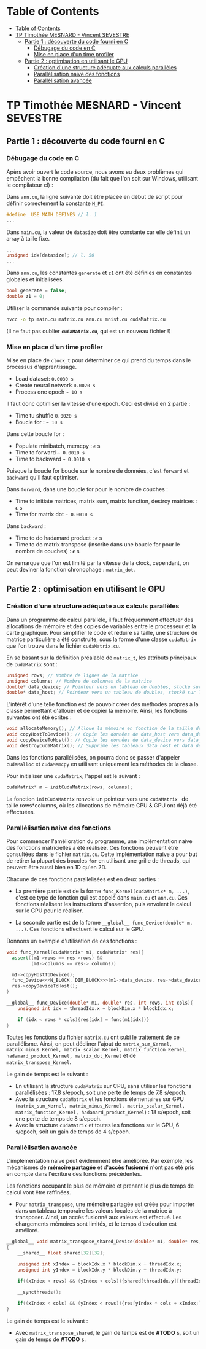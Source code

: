 # Table of Contents
- [Table of Contents](#table-of-contents)
- [TP Timothée MESNARD - Vincent SEVESTRE](#tp-timothée-mesnard---vincent-sevestre)
  - [Partie 1 : découverte du code fourni en C](#partie-1--découverte-du-code-fourni-en-c)
    - [Débugage du code en C](#débugage-du-code-en-c)
    - [Mise en place d'un time profiler](#mise-en-place-dun-time-profiler)
  - [Partie 2 : optimisation en utilisant le GPU](#partie-2--optimisation-en-utilisant-le-gpu)
    - [Création d'une structure adéquate aux calculs parallèles](#création-dune-structure-adéquate-aux-calculs-parallèles)
    - [Parallélisation naive des fonctions](#parallélisation-naive-des-fonctions)
    - [Parallélisation avancée](#parallélisation-avancée)

# TP Timothée MESNARD - Vincent SEVESTRE

## Partie 1 : découverte du code fourni en C

### Débugage du code en C

Apèrs avoir ouvert le code source, nous avons eu deux problèmes qui empêchent la bonne compilation (du fait que l'on soit sur Windows, utilisant le compilateur cl) :

Dans `ann.cu`, la ligne suivante doit être placée en début de script pour définir correctement la constante `M_PI`.
```C
#define _USE_MATH_DEFINES // l. 1
...
```

Dans `main.cu`, la valeur de `datasize` doit être constante car elle définit un array à taille fixe.
```C
...
unsigned idx[datasize]; // l. 50
...
```

Dans `ann.cu`, les constantes `generate` et `z1` ont été définies en constantes globales et initialisées.

```C
bool generate = false;
double z1 = 0;
```

Utiliser la commande suivante pour compiler : 
```bash
nvcc -o tp main.cu matrix.cu ann.cu mnist.cu cudaMatrix.cu
```
(Il ne faut pas oublier **`cudaMatrix.cu`**, qui est un nouveau fichier !)

### Mise en place d'un time profiler

Mise en place de `clock_t` pour déterminer ce qui prend du temps dans le processus d'apprentissage.

- Load dataset: `0.0030 s`
- Create neural network `0.0020 s`
- Process one epoch `~ 10 s`

Il faut donc optimiser la vitesse d'une epoch. Ceci est divisé en 2 partie :
- Time tu shuffle `0.0020 s`
- Boucle for : `~ 10 s`

Dans cette boucle for :
- Populate minibatch, memcpy : $\epsilon$ s
- Time to forward `~ 0.0010 s`
- Time to backward `~ 0.0010 s`

Puisque la boucle for boucle sur le nombre de données, c'est `forward` et `backward` qu'il faut optimiser.

Dans `forward`, dans une boucle for pour le nombre de couches :
- Time to initiate matrices, matrix sum, matrix function, destroy matrices :  $\epsilon$ s
- Time for matrix dot `~ 0.0010 s`

Dans `backward` :
- Time to do hadamard product :  $\epsilon$ s
- Time to do matrix transpose (inscrite dans une boucle for pour le nombre de couches) : $\epsilon$ s

On remarque que l'on est limité par la vitesse de la clock, cependant, on peut deviner la fonction chronophage : `matrix_dot`.

## Partie 2 : optimisation en utilisant le GPU

### Création d'une structure adéquate aux calculs parallèles

Dans un programme de calcul parallèle, il faut fréquemment effectuer des allocations de mémoire et des copies de variables entre le processeur et la carte graphique.
Pour simplifier le code et réduire sa taille, une structure de matrice particulière a été construite, sous la forme d'une classe `cudaMatrix` que l'on trouve dans le fichier `cudaMatrix.cu`.

En se basant sur la définition préalable de `matrix_t`, les attributs principaux de `cudaMatrix` sont :

```C++
unsigned rows; // Nombre de lignes de la matrice
unsigned columns; // Nombre de colonnes de la matrice
double* data_device; // Pointeur vers un tableau de doubles, stocké sur le CPU
double* data_host; // Pointeur vers un tableau de doubles, stocké sur le GPU
```

L'intérêt d'une telle fonction est de pouvoir créer des méthodes propres à la classe permettant d'allouer et de copier la mémoire.
Ainsi, les fonctions suivantes ont été écrites :

```C++
void allocateMemory(); // Alloue la mémoire en fonction de la taille de la matrice, i.e. rows*columns*sizeof(double)
void copyHostToDevice(); // Copie les données de data_host vers data_device
void copyDeviceToHost(); // Copie les données de data_device vers data_host
void destroyCudaMatrix(); // Supprime les tableaux data_host et data_device
```

Dans les fonctions parallélisées, on pourra donc se passer d'appeler `cudaMalloc` et `cudaMemcpy` en utilisant uniquement les méthodes de la classe.

Pour initialiser une `cudaMatrix`, l'appel est le suivant :

```C++
cudaMatrix* m = initCudaMatrix(rows, columns);
```

La fonction `initCudaMatrix` renvoie un pointeur vers une `cudaMatrix ` de taille rows*columns, où les allocations de mémoire CPU & GPU ont déjà été effectuées.
### Parallélisation naive des fonctions

Pour commencer l'amélioration du programme, une implémentation naive des fonctions matricielles a été réalisée. Ces fonctions peuvent être consultées dans le fichier `matrix.cu`.
Cette implémentation naive a pour but de retirer la plupart des boucles `for` en utilisant une grille de threads, qui peuvent être aussi bien en 1D qu'en 2D.

Chacune de ces fonctions parallélisées est en deux parties : 

- La première partie est de la forme `func_Kernel(cudaMatrix* m, ...)`, c'est ce type de fonction qui est appelé dans `main.cu` et `ann.cu`. Ces fonctions réalisent les instructions d'assertion, puis envoient le calcul sur le GPU pour le réaliser.

- La seconde partie est de la forme `__global__ func_Device(double* m, ...)`. Ces fonctions effectuent le calcul sur le GPU.

Donnons un exemple d'utilisation de ces fonctions :

```C++
void func_Kernel(cudaMatrix* m1, cudaMatrix* res){
  assert((m1->rows == res->rows) && 
         (m1->columns == res-> columns))

  m1->copyHostToDevice();
  func_Device<<<N_BLOCK, DIM_BLOCK>>>(m1->data_device, res->data_device, m1->rows, m1->columns);
  res->copyDeviceToHost();
}
```
```C++
__global__ func_Device(double* m1, double* res, int rows, int cols){
    unsigned int idx = threadIdx.x + blockDim.x * blockIdx.x;

    if (idx < rows * cols){res[idx] = func(m1[idx])}
}
```

Toutes les fonctions du fichier `matrix.cu` ont subi le traitement de ce parallélisme. Ainsi, on peut décliner l'ajout de `matrix_sum_Kernel, matrix_minus_Kernel, matrix_scalar_Kernel, matrix_function_Kernel, hadamard_product_Kernel, matrix_dot_Kernel` et de `matrix_transpose_Kernel`.

Le gain de temps est le suivant : 

- En utilisant la structure `cudaMatrix` sur CPU, sans utiliser les fonctions parallélisées : 17.8 s/epoch, soit une perte de temps de 7.8 s/epoch.
- Avec la structure `cudaMatrix` et les fonctions élementaires sur GPU (`matrix_sum_Kernel, matrix_minus_Kernel, matrix_scalar_Kernel, matrix_function_Kernel, hadamard_product_Kernel`) : 18 s/epoch, soit une perte de temps de 8 s/epoch.
- Avec la structure `cudaMatrix` et toutes les fonctions sur le GPU, 6 s/epoch, soit un gain de temps de 4 s/epoch.

### Parallélisation avancée

L'implémentation naive peut évidemment être améliorée. Par exemple, les mécanismes de **mémoire partagée** et d'**accès fusionné** n'ont pas été pris en compte dans l'écriture des fonctions précédentes.

Les fonctions occupant le plus de mémoire et prenant le plus de temps de calcul vont être raffinées.

- Pour `matrix_transpose`, une mémoire partagée est créée pour importer dans un tableau temporaire les valeurs locales de la matrice à transposer. Ainsi, un accès fusionné aux valeurs est effectué. Les chargements mémoires sont limités, et le temps d'exécution est amélioré.

```C++
__global__ void matrix_transpose_shared_Device(double* m1, double* res, int rows, int cols)
{
	__shared__ float shared[32][32];
	
	unsigned int xIndex = blockIdx.x * blockDim.x + threadIdx.x;
	unsigned int yIndex = blockIdx.y * blockDim.y + threadIdx.y;

	if((xIndex < rows) && (yIndex < cols)){shared[threadIdx.y][threadIdx.x] = m1[yIndex * rows + xIndex];} // Copie dans la mémoire partagée

	__syncthreads();

	if((xIndex < cols) && (yIndex < rows)){res[yIndex * cols + xIndex;] = shared[threadIdx.x][threadIdx.y];} // Copie dans le résultat
}
```

Le gain de temps est le suivant : 
- Avec `matrix_transpose_shared`, le gain de temps est de **#TODO** s, soit un gain de temps de **#TODO** s.